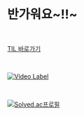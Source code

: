 

# 반가워요~!!~

<br>

[TIL 바로가기](https://github.com/mhd329/TIL)

<br>

[![Video Label](http://img.youtube.com/vi/kDtf_s2iOSg/0.jpg)](https://youtu.be/kDtf_s2iOSg)

<br>

[![Solved.ac프로필](http://mazassumnida.wtf/api/generate_badge?boj=mhd329)](https://solved.ac/mhd329)
